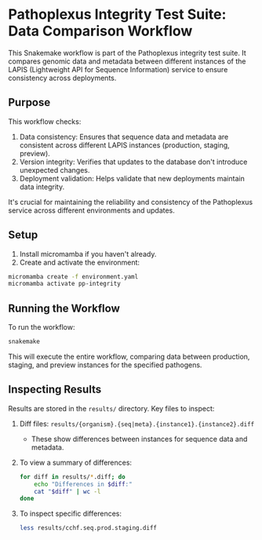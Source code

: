 # Pathoplexus Integrity Test Suite: Data Comparison Workflow

This Snakemake workflow is part of the Pathoplexus integrity test suite. It compares genomic data and metadata between different instances of the LAPIS (Lightweight API for Sequence Information) service to ensure consistency across deployments.

## Purpose

This workflow checks:

1. Data consistency: Ensures that sequence data and metadata are consistent across different LAPIS instances (production, staging, preview).
2. Version integrity: Verifies that updates to the database don't introduce unexpected changes.
3. Deployment validation: Helps validate that new deployments maintain data integrity.

It's crucial for maintaining the reliability and consistency of the Pathoplexus service across different environments and updates.

## Setup

1. Install micromamba if you haven't already.
2. Create and activate the environment:

```bash
micromamba create -f environment.yaml
micromamba activate pp-integrity
```

## Running the Workflow

To run the workflow:

```bash
snakemake
```

This will execute the entire workflow, comparing data between production, staging, and preview instances for the specified pathogens.

## Inspecting Results

Results are stored in the `results/` directory. Key files to inspect:

1. Diff files: `results/{organism}.{seq|meta}.{instance1}.{instance2}.diff`
   - These show differences between instances for sequence data and metadata.

2. To view a summary of differences:

    ```bash
    for diff in results/*.diff; do
        echo "Differences in $diff:"
        cat "$diff" | wc -l
    done
    ```

3. To inspect specific differences:

    ```bash
    less results/cchf.seq.prod.staging.diff
    ```

